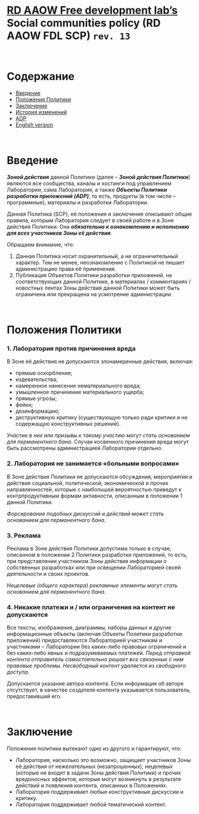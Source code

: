 # [RD AAOW Free development lab’s](https://adslbarxatov.github.io/DPArray/ru) Social communities policy (RD AAOW FDL SCP) ```rev. 13```

&nbsp;



# Содержание
- [Введение](#section-1)
- [Положения Политики](#section-2)
- [Заключение](#section-7)
- [История изменений](https://adslbarxatov.github.io/SCP/changelog)
- [ADP](https://adslbarxatov.github.io/ADP/ru)
- [English version](https://adslbarxatov.github.io/SCP)

&nbsp;



# Введение

***Зоной действия*** данной Политики (далее – ***Зоной действия Политики***) являются все сообщества, каналы и хостинги под управлением Лаборатории,
сама Лаборатория, а также ***Объекты Политики разработки приложений (ADP)***, то есть, продукты (в том числе – программные), материалы и разработки Лаборатории.

Данная Политика (SCP), её положения и заключение описывают общие правила, которым Лаборатория следует в своей работе и в Зоне действия Политики.
Она ***обязательна к ознакомлению и исполнению для всех участников Зоны её действия***.

Обращаем внимание, что:
1. Данная Политика носит охранительный, а не ограничительный характер. Тем не менее, неознакомление
с Политикой не лишает администрацию права её применения.
2. Публикация Объектов Политики разработки приложений, не соответствующих данной Политике, в материалах / комментариях / новостных лентах
Зоны действия данной Политики может быть ограничена или прекращена на усмотрение администрации.

&nbsp;



# Положения Политики

### 1. Лаборатория против причинения вреда

В Зоне её действия не допускаются злонамеренные действия, включая:
- прямые оскорбления;
- издевательства;
- намеренное нанесение нематериального вреда;
- умышленное причинение материального ущерба;
- прямые угрозы;
- фейки;
- дезинформацию;
- деструктивную критику (существующую только ради критики и не содержащую конструктивных решений).

*Участие в них или призывы к такому участию могут стать основанием для перманентного бана*.
Случаи косвенного причинения вреда могут быть рассмотрены администрацией Лаборатории отдельно.

### 2. Лаборатория не занимается «больными вопросами»

В Зоне действия Политики не допускаются обсуждения, мероприятия и действия социальной, политической, экономической и прочих направленностей,
которые с наибольшей вероятностью приведут к контрпродуктивным формам активности, описанным в положении 1 данной Политики.

*Форсирование подобных дискуссий и действий может стать основанием для перманентного бана*.

### 3. Реклама

Реклама в Зоне действия Политики допустима только в случае, описанном в положении 2
Политики разработки приложений, то есть, при представлении участником Зоны действия информации
о собственных разработках или при освещении Лабораторией своей деятельности и своих проектов.

*Нецелевые (общего характера) рекламные элементы могут стать основанием для перманентного бана*.

### 4. Никакие платежи и / или ограничения на контент не допускаются

Все тексты, изображения, диаграммы, наборы данных и другие информационные объекты (включая Объекты Политики
разработки приложений) предоставляются Лабораторией участникам и участниками – Лаборатории без каких-либо правовых
ограничений и без каких-либо явных и подразумеваемых платежей. *Перед отправкой контента отправитель самостоятельно решает
все связанные с ним правовые проблемы. Несвободный контент удаляется из свободного доступа*.

Допускается указание автора контента. Если информация об авторе отсутствует, в качестве создателя контента указывается
пользователь, предоставивший его.

&nbsp;



# Заключение

Положения политики вытекают одно из другого и гарантируют, что:
- Лаборатория, насколько это возможно, защищает участников Зоны её действия от нежелательных (незапрошенных),
  нецелевых (которые не входят в задачи Зоны действия Политики) и прочих вредоносных эффектов, которые могут возникнуть
  в результате действий и появления контента, описанных в Положениях.
- Лаборатория поддерживает любые конструктивные дискуссии и критику.
- Лаборатория поддерживает любой тематический контент.
